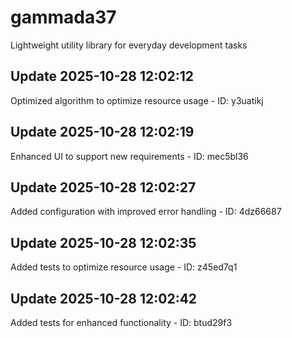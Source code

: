 # gammada37
Lightweight utility library for everyday development tasks

## Update 2025-10-28 12:02:12
Optimized algorithm to optimize resource usage - ID: y3uatikj


## Update 2025-10-28 12:02:19
Enhanced UI to support new requirements - ID: mec5bl36


## Update 2025-10-28 12:02:27
Added configuration with improved error handling - ID: 4dz66687


## Update 2025-10-28 12:02:35
Added tests to optimize resource usage - ID: z45ed7q1


## Update 2025-10-28 12:02:42
Added tests for enhanced functionality - ID: btud29f3

